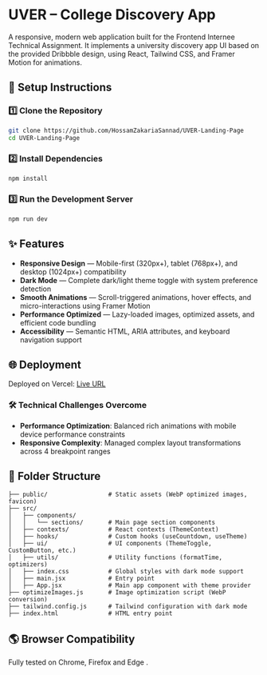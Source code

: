 # UVER – College Discovery App
A responsive, modern web application built for the Frontend Internee Technical Assignment. It implements a university discovery app UI based on the provided Dribbble design, using React, Tailwind CSS, and Framer Motion for animations.

## 🚀 Setup Instructions
### 1️⃣ Clone the Repository
```bash
git clone https://github.com/HossamZakariaSannad/UVER-Landing-Page
cd UVER-Landing-Page
```
### 2️⃣ Install Dependencies
```bash
npm install
```
### 3️⃣ Run the Development Server
```bash
npm run dev
```

## ✨ Features
- **Responsive Design** — Mobile-first (320px+), tablet (768px+), and desktop (1024px+) compatibility
- **Dark Mode** — Complete dark/light theme toggle with system preference detection
- **Smooth Animations** — Scroll-triggered animations, hover effects, and micro-interactions using Framer Motion
- **Performance Optimized** — Lazy-loaded images, optimized assets, and efficient code bundling
- **Accessibility** — Semantic HTML, ARIA attributes, and keyboard navigation support


## 🌐 Deployment
Deployed on Vercel: [Live URL](https://uver-landing-page.vercel.app/)


### 🛠️ Technical Challenges Overcome
- **Performance Optimization**: Balanced rich animations with mobile device performance constraints
- **Responsive Complexity**: Managed complex layout transformations across 4 breakpoint ranges

## 📂  Folder Structure
```
├── public/                 # Static assets (WebP optimized images, favicon)
├── src/
│   ├── components/
│   │   └── sections/       # Main page section components
│   ├── contexts/           # React contexts (ThemeContext)
│   ├── hooks/              # Custom hooks (useCountdown, useTheme)
│   ├── ui/                 # UI components (ThemeToggle, CustomButton, etc.)
│   ├── utils/              # Utility functions (formatTime, optimizers)
│   ├── index.css           # Global styles with dark mode support
│   ├── main.jsx            # Entry point
│   ├── App.jsx             # Main app component with theme provider
├── optimizeImages.js       # Image optimization script (WebP conversion)
├── tailwind.config.js      # Tailwind configuration with dark mode
├── index.html              # HTML entry point
```

## 🌎 Browser Compatibility
Fully tested on Chrome, Firefox and Edge .

